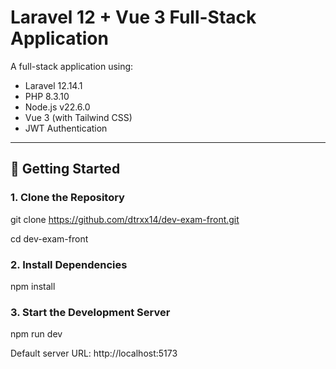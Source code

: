 # Laravel 12 + Vue 3 Full-Stack Application

A full-stack application using:

- Laravel 12.14.1
- PHP 8.3.10
- Node.js v22.6.0
- Vue 3 (with Tailwind CSS)
- JWT Authentication

---

## 🚀 Getting Started

### 1. Clone the Repository

git clone https://github.com/dtrxx14/dev-exam-front.git

cd dev-exam-front

### 2. Install Dependencies

npm install

### 3. Start the Development Server

npm run dev

Default server URL: http://localhost:5173
